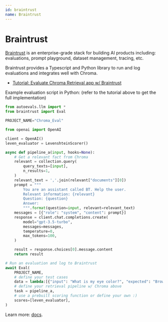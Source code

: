 ```yaml
---
id: braintrust
name: Braintrust
---
```


# Braintrust

[Braintrust](https://www.braintrustdata.com) is an enterprise-grade stack for building AI products including: evaluations, prompt playground, dataset management, tracing, etc.

Braintrust provides a Typescript and Python library to run and log evaluations and integrates well with Chroma.

- [Tutorial: Evaluate Chroma Retrieval app w/ Braintrust](https://www.braintrustdata.com/docs/examples/rag)

Example evaluation script in Python:
(refer to the tutorial above to get the full implementation)
```python
from autoevals.llm import *
from braintrust import Eval

PROJECT_NAME="Chroma_Eval"

from openai import OpenAI

client = OpenAI()
leven_evaluator = LevenshteinScorer()

async def pipeline_a(input, hooks=None):
    # Get a relevant fact from Chroma
    relevant = collection.query(
        query_texts=[input],
        n_results=1,
    )
    relevant_text = ','.join(relevant["documents"][0])
    prompt = """
        You are an assistant called BT. Help the user.
        Relevant information: {relevant}
        Question: {question}
        Answer:
        """.format(question=input, relevant=relevant_text)
    messages = [{"role": "system", "content": prompt}]
    response = client.chat.completions.create(
        model="gpt-3.5-turbo",
        messages=messages,
        temperature=0,
        max_tokens=100,
    )

    result = response.choices[0].message.content
    return result

# Run an evaluation and log to Braintrust
await Eval(
    PROJECT_NAME,
    # define your test cases
    data = lambda:[{"input": "What is my eye color?", "expected": "Brown"}],
    # define your retrieval pipeline w/ Chroma above
    task = pipeline_a,
    # use a prebuilt scoring function or define your own :)
    scores=[leven_evaluator],
)
```

Learn more: [docs](https://www.braintrustdata.com/docs).
